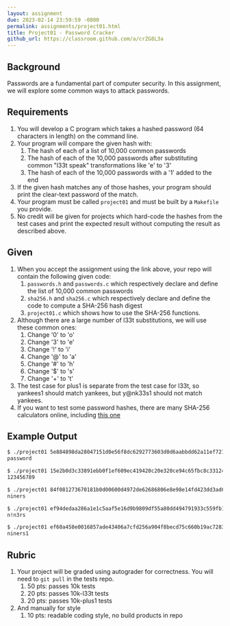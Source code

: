 ```yaml
---
layout: assignment
due: 2023-02-14 23:59:59 -0800
permalink: assignments/project01.html
title: Project01 - Password Cracker
github_url: https://classroom.github.com/a/crZG8L3a
---
```


## Background

Passwords are a fundamental part of computer security. In this assignment, we will explore some common ways to attack passwords.

## Requirements

1. You will develop a C program which takes a hashed password (64 characters in length) on the command line.
1. Your program will compare the given hash with:
    1. The hash of each of a list of 10,000 common passwords
    1. The hash of each of the 10,000 passwords after substituting common "l33t speak" transformations like 'e' to '3'
    1. The hash of each of the 10,000 passwords with a '1' added to the end
1. If the given hash matches any of those hashes, your program should print the clear-text password of the match.
1. Your program must be called `project01` and must be built by a `Makefile` you provide.
1. No credit will be given for projects which hard-code the hashes from the test cases and print the expected result without computing the result as described above.

## Given

1. When you accept the assignment using the link above, your repo will contain the following given code:
    1. `passwords.h` and `passwords.c` which respectively declare and define the list of 10,000 common passwords
    1. `sha256.h` and `sha256.c` which respectively declare and define the code to compute a SHA-256 hash digest
    1. `project01.c` which shows how to use the SHA-256 functions.
1. Although there are a large number of l33t substitutions, we will use these common ones:
    1. Change '0' to 'o'
    1. Change '3' to 'e'
    1. Change '!' to 'i'  
    1. Change '@' to 'a'  
    1. Change '#' to 'h'
    1. Change '$' to 's'
    1. Change '+' to 't'
1. The test case for plus1 is separate from the test case for l33t, so yankees1 should match yankees, but y@nk33s1 should not match yankees. 
1. If you want to test some password hashes, there are many SHA-256 calculators online, including [this one](https://xorbin.com/tools/sha256-hash-calculator)

## Example Output

```sh
$ ./project01 5e884898da28047151d0e56f8dc6292773603d0d6aabbdd62a11ef721d1542d8
password

$ ./project01 15e2b0d3c33891ebb0f1ef609ec419420c20e320ce94c65fbc8c3312448eb225
123456789

$ ./project01 84f081273670181b0d00600d4972de62686806e8e98e14fd423dd3ad6f9e0f5b
niners

$ ./project01 ef94dedaa286a1e1c5aaf5e16d9b9809df55a80dd494791933c559fb1efd0ae0
n!n3rs

$ ./project01 ef60a458e0016857ade43406a7cfd256a904f8becd75c660b19ac72831f502d6
niners1
```

## Rubric

1. Your project will be graded using autograder for correctness. You will need to `git pull` in the tests repo.
    1. 50 pts: passes 10k tests
    1. 20 pts: passes 10k-l33t tests
    1. 20 pts: passes 10k-plus1 tests
2. And manually for style
    1. 10 pts: readable coding style, no build products in repo
